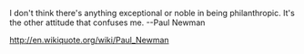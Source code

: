 <html><body><p>I don't think there's anything exceptional or noble in being philanthropic. It's the other attitude that confuses me.  --Paul Newman 



http://en.wikiquote.org/wiki/Paul_Newman</p></body></html>